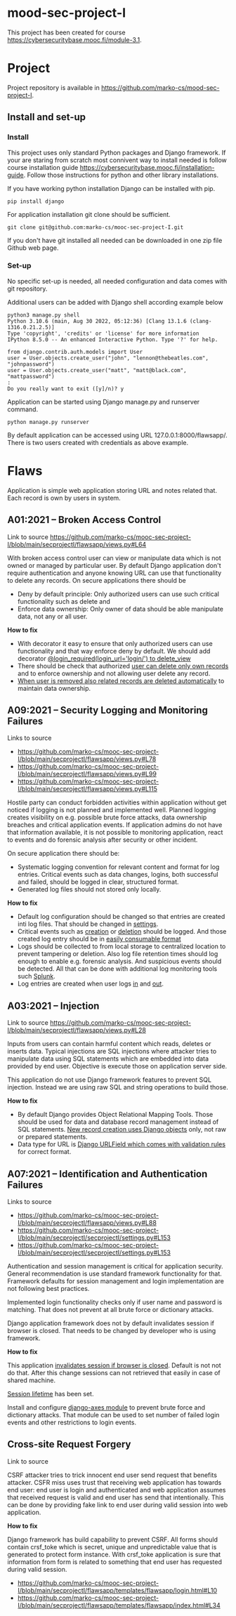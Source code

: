 # mood-sec-project-I

This project has been created for course https://cybersecuritybase.mooc.fi/module-3.1. 

# Project

Project repository is available in https://github.com/marko-cs/mood-sec-project-I. 

## Install and set-up

### Install

This project uses only standard Python packages and Django framework. If your are staring from scratch most connivent way to install needed is follow course installation guide https://cybersecuritybase.mooc.fi/installation-guide. Follow those instructions for python and other library installations. 

If you have working python installation Django can be installed with pip.
```
pip install django
```

For application installation git clone should be sufficient.
```
git clone git@github.com:marko-cs/mooc-sec-project-I.git
```

If you don't have git installed all needed can be downloaded in one zip file Github web page. 

### Set-up

No specific set-up is needed, all needed configuration and data comes with git repository. 

Additional users can be added with Django shell according example below 

```
python3 manage.py shell
Python 3.10.6 (main, Aug 30 2022, 05:12:36) [Clang 13.1.6 (clang-1316.0.21.2.5)]
Type 'copyright', 'credits' or 'license' for more information
IPython 8.5.0 -- An enhanced Interactive Python. Type '?' for help.

from django.contrib.auth.models import User
user = User.objects.create_user("john", "lennon@thebeatles.com", "johnpassword")
user = User.objects.create_user("matt", "matt@black.com", "mattpassword")
:                                                                                                                           
Do you really want to exit ([y]/n)? y
```

Application can be started using Django manage.py and runserver command. 
```
python manage.py runserver
```
By default application can be accessed using URL 127.0.0.1:8000/flawsapp/. There is two users created with credentials as above example.  

# Flaws

Application is simple web application storing URL and notes related that. Each record is own by users in system.  

## A01:2021 – Broken Access Control

Link to source https://github.com/marko-cs/mooc-sec-project-I/blob/main/secprojectI/flawsapp/views.py#L64

With broken access control user can view or manipulate data which is not owned or managed by particular user. By default Django application don't require authentication and anyone knowing URL can use that functionality to delete any records. On secure applications there should be  
- Deny by default principle: Only authorized users can use such critical functionality such as delete and 
- Enforce data ownership: Only owner of data should be able manipulate data, not any or all user.

**How to fix**
- With decorator it easy to ensure that only authorized users can use functionality and that way enforce deny by default. We should add decorator [@login_required(login_url='login/') to delete_view](https://github.com/marko-cs/mooc-sec-project-I/blob/main/secprojectI/flawsapp/views.py#L67)
- There should be check that authorized [user can delete only own records](https://github.com/marko-cs/mooc-sec-project-I/blob/main/secprojectI/flawsapp/views.py#L80) and to enforce ownership and not allowing user delete any record.
- [When user is removed also related records are deleted automatically](https://github.com/marko-cs/mooc-sec-project-I/blob/main/secprojectI/flawsapp/models.py#L9) to maintain data ownership. 

## A09:2021 – Security Logging and Monitoring Failures

Links to source 
- https://github.com/marko-cs/mooc-sec-project-I/blob/main/secprojectI/flawsapp/views.py#L78
- https://github.com/marko-cs/mooc-sec-project-I/blob/main/secprojectI/flawsapp/views.py#L99
- https://github.com/marko-cs/mooc-sec-project-I/blob/main/secprojectI/flawsapp/views.py#L115

Hostile party can conduct forbidden activities within application without get noticed if logging is not planned and implemented well. Planned logging creates visibility on e.g. possible brute force attacks, data ownership breaches and critical application events. If application admins do not have that information available, it is not possible to monitoring application, react to events and do forensic analysis after security or other incident.    

On secure application there should be: 
- Systematic logging convention for relevant content and format for log entries. Critical events such as data changes, logins, both successful and failed, should be logged in clear, structured format. 
- Generated log files should not stored only locally.   

**How to fix**
- Default log configuration should be changed so that entries are created inti log files. That should be changed in [settings](https://github.com/marko-cs/mooc-sec-project-I/blob/main/secprojectI/secprojectI/settings.py#L127).
- Critical events such as [creation](https://github.com/marko-cs/mooc-sec-project-I/blob/main/secprojectI/flawsapp/views.py#L38) or  [deletion](https://github.com/marko-cs/mooc-sec-project-I/blob/main/secprojectI/flawsapp/views.py#L74) should be logged. And those created log entry should be in [easily consumable format](https://dev.splunk.com/enterprise/docs/developapps/addsupport/logging/loggingbestpractices/)
- Logs should be collected to from local storage to centralized location to prevent tampering or deletion. Also log file retention times should log enough to enable e.g. forensic analysis. And suspicious events should be detected. All that can be done with additional log monitoring tools such [Splunk](https://www.splunk.com/en_us/products/splunk-enterprise.html).   
- Log entries are created when user logs [in](https://github.com/marko-cs/mooc-sec-project-I/blob/main/secprojectI/flawsapp/views.py#L101) and [out](https://github.com/marko-cs/mooc-sec-project-I/blob/main/secprojectI/flawsapp/views.py#117). 


## A03:2021 – Injection

Link to source https://github.com/marko-cs/mooc-sec-project-I/blob/main/secprojectI/flawsapp/views.py#L28

Inputs from users can contain harmful content which reads, deletes or inserts data. Typical injections are SQL injections where attacker tries to manipulate data using SQL statements which are embedded into data provided by end user. Objective is execute those on application server side. 

This application do not use Django framework features to prevent SQL injection. Instead we are using raw SQL and string operations to build those. 

**How to fix**

- By default Django provides Object Relational Mapping Tools. Those should be used for data and database record management instead of SQL statements. [New record creation uses Django objects](https://github.com/marko-cs/mooc-sec-project-I/blob/main/secprojectI/flawsapp/views.py#L44) only, not raw or prepared statements. 
- Data type for URL is [Django URLField which comes with validation rules](https://github.com/marko-cs/mooc-sec-project-I/blob/main/secprojectI/flawsapp/models.py#L12) for correct format.


## A07:2021 – Identification and Authentication Failures

Links to source
- https://github.com/marko-cs/mooc-sec-project-I/blob/main/secprojectI/flawsapp/views.py#L88
- https://github.com/marko-cs/mooc-sec-project-I/blob/main/secprojectI/secprojectI/settings.py#L153
- https://github.com/marko-cs/mooc-sec-project-I/blob/main/secprojectI/secprojectI/settings.py#L153

Authentication and session management is critical for application security. General recommendation is use standard framework functionality for that. Framework defaults for session management and login implementation are not following best practices.

Implemented login functionality checks only if user name and password is matching. That does not prevent at all brute force or dictionary attacks. 

Django application framework does not by default invalidates session if browser is closed. That needs to be changed by developer who is using framework.  

**How to fix**

This application [invalidates session if browser is closed](https://github.com/marko-cs/mooc-sec-project-I/blob/main/secprojectI/secprojectI/settings.py#L158). Default is not not do that. After this change sessions can not retrieved that easily in case of shared machine. 

[Session lifetime](https://github.com/marko-cs/mooc-sec-project-I/blob/main/secprojectI/secprojectI/settings.py#L162) has been set.

Install and configure [django-axes module](https://django-axes.readthedocs.io/en/latest/) to prevent brute force and dictionary attacks. That module can be used to set number of failed login events and other restrictions to login events.   


## Cross-site Request Forgery

Link to source 

CSRF attacker tries to trick innocent end user send request that benefits attacker. CSFR miss uses trust that receiving web application has towards end user: end user is login and authenticated and web application assumes that received request is valid and end user has send that intentionally. This can be done by providing fake link to end user during valid session into web application. 

**How to fix**

Django framework has build capability to prevent CSRF. All forms should contain crsf_toke which is secret, unique and unpredictable value that is generated to protect form instance. With crsf_toke application is sure that information from form is related to something that end user has requested during valid session.  
- https://github.com/marko-cs/mooc-sec-project-I/blob/main/secprojectI/flawsapp/templates/flawsapp/login.html#L10
- https://github.com/marko-cs/mooc-sec-project-I/blob/main/secprojectI/flawsapp/templates/flawsapp/index.html#L34  

